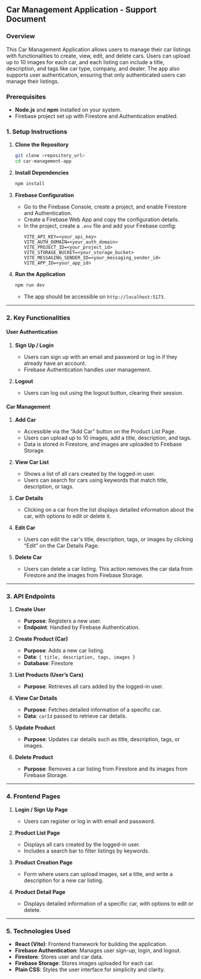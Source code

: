## Car Management Application - Support Document

### Overview

This Car Management Application allows users to manage their car listings with functionalities to create, view, edit, and delete cars. Users can upload up to 10 images for each car, and each listing can include a title, description, and tags like car type, company, and dealer. The app also supports user authentication, ensuring that only authenticated users can manage their listings.

### Prerequisites
- **Node.js** and **npm** installed on your system.
- Firebase project set up with Firestore and Authentication enabled.

### 1. Setup Instructions

1. **Clone the Repository**
   ```bash
   git clone <repository_url>
   cd car-management-app
   ```

2. **Install Dependencies**
   ```bash
   npm install
   ```

3. **Firebase Configuration**
   - Go to the Firebase Console, create a project, and enable Firestore and Authentication.
   - Create a Firebase Web App and copy the configuration details.
   - In the project, create a `.env` file and add your Firebase config:
     ```plaintext
     VITE_API_KEY=<your_api_key>
     VITE_AUTH_DOMAIN=<your_auth_domain>
     VITE_PROJECT_ID=<your_project_id>
     VITE_STORAGE_BUCKET=<your_storage_bucket>
     VITE_MESSAGING_SENDER_ID=<your_messaging_sender_id>
     VITE_APP_ID=<your_app_id>
     ```

4. **Run the Application**
   ```bash
   npm run dev
   ```
   - The app should be accessible on `http://localhost:5173`.

---

### 2. Key Functionalities

#### User Authentication

1. **Sign Up / Login**
   - Users can sign up with an email and password or log in if they already have an account.
   - Firebase Authentication handles user management.

2. **Logout**
   - Users can log out using the logout button, clearing their session.

#### Car Management

1. **Add Car**
   - Accessible via the “Add Car” button on the Product List Page.
   - Users can upload up to 10 images, add a title, description, and tags.
   - Data is stored in Firestore, and images are uploaded to Firebase Storage.

2. **View Car List**
   - Shows a list of all cars created by the logged-in user.
   - Users can search for cars using keywords that match title, description, or tags.

3. **Car Details**
   - Clicking on a car from the list displays detailed information about the car, with options to edit or delete it.

4. **Edit Car**
   - Users can edit the car's title, description, tags, or images by clicking “Edit” on the Car Details Page.

5. **Delete Car**
   - Users can delete a car listing. This action removes the car data from Firestore and the images from Firebase Storage.

---

### 3. API Endpoints

1. **Create User**
   - **Purpose**: Registers a new user.
   - **Endpoint**: Handled by Firebase Authentication.

2. **Create Product (Car)**
   - **Purpose**: Adds a new car listing.
   - **Data**: `{ title, description, tags, images }`
   - **Database**: Firestore

3. **List Products (User’s Cars)**
   - **Purpose**: Retrieves all cars added by the logged-in user.

4. **View Car Details**
   - **Purpose**: Fetches detailed information of a specific car.
   - **Data**: `carId` passed to retrieve car details.

5. **Update Product**
   - **Purpose**: Updates car details such as title, description, tags, or images.

6. **Delete Product**
   - **Purpose**: Removes a car listing from Firestore and its images from Firebase Storage.

---

### 4. Frontend Pages

1. **Login / Sign Up Page**
   - Users can register or log in with email and password.

2. **Product List Page**
   - Displays all cars created by the logged-in user.
   - Includes a search bar to filter listings by keywords.

3. **Product Creation Page**
   - Form where users can upload images, set a title, and write a description for a new car listing.

4. **Product Detail Page**
   - Displays detailed information of a specific car, with options to edit or delete.

---

### 5. Technologies Used

- **React (Vite)**: Frontend framework for building the application.
- **Firebase Authentication**: Manages user sign-up, login, and logout.
- **Firestore**: Stores user and car data.
- **Firebase Storage**: Stores images uploaded for each car.
- **Plain CSS**: Styles the user interface for simplicity and clarity.

